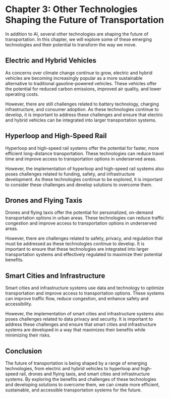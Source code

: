 Chapter 3: Other Technologies Shaping the Future of Transportation
==================================================================

In addition to AI, several other technologies are shaping the future of transportation. In this chapter, we will explore some of these emerging technologies and their potential to transform the way we move.

Electric and Hybrid Vehicles
----------------------------

As concerns over climate change continue to grow, electric and hybrid vehicles are becoming increasingly popular as a more sustainable alternative to traditional gasoline-powered vehicles. These vehicles offer the potential for reduced carbon emissions, improved air quality, and lower operating costs.

However, there are still challenges related to battery technology, charging infrastructure, and consumer adoption. As these technologies continue to develop, it is important to address these challenges and ensure that electric and hybrid vehicles can be integrated into larger transportation systems.

Hyperloop and High-Speed Rail
-----------------------------

Hyperloop and high-speed rail systems offer the potential for faster, more efficient long-distance transportation. These technologies can reduce travel time and improve access to transportation options in underserved areas.

However, the implementation of hyperloop and high-speed rail systems also poses challenges related to funding, safety, and infrastructure development. As these technologies continue to be explored, it is important to consider these challenges and develop solutions to overcome them.

Drones and Flying Taxis
-----------------------

Drones and flying taxis offer the potential for personalized, on-demand transportation options in urban areas. These technologies can reduce traffic congestion and improve access to transportation options in underserved areas.

However, there are challenges related to safety, privacy, and regulation that must be addressed as these technologies continue to develop. It is important to ensure that these technologies are integrated into larger transportation systems and effectively regulated to maximize their potential benefits.

Smart Cities and Infrastructure
-------------------------------

Smart cities and infrastructure systems use data and technology to optimize transportation and improve access to transportation options. These systems can improve traffic flow, reduce congestion, and enhance safety and accessibility.

However, the implementation of smart cities and infrastructure systems also poses challenges related to data privacy and security. It is important to address these challenges and ensure that smart cities and infrastructure systems are developed in a way that maximizes their benefits while minimizing their risks.

Conclusion
----------

The future of transportation is being shaped by a range of emerging technologies, from electric and hybrid vehicles to hyperloop and high-speed rail, drones and flying taxis, and smart cities and infrastructure systems. By exploring the benefits and challenges of these technologies and developing solutions to overcome them, we can create more efficient, sustainable, and accessible transportation systems for the future.

